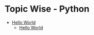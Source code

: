 Topic Wise - Python 
===================================
* [Hello World](https://github.com/AmanDhimanD/Python_CompleteCode/tree/main/01_Hello_World)
  - [Hello World](https://github.com/AmanDhimanD/Python_CompleteCode/blob/main/01_Hello_World/01_hello.py)
